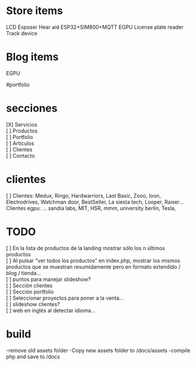 # Store items #
LCD Exposer
Hear aid
ESP32+SIM800+MQTT
EGPU
License plate reader
Track device

# Blog items #
EGPU

#portfolio

# secciones
[X] Servicios <br>
[ ] Productos <br>
[ ] Portfolio <br>
[ ] Artículos <br>
[ ] Clientes <br>
[ ] Contacto <br>

# clientes
[ ] Clientes: Medux, Ringo, Hardwarriors, Last Basic, Zooo, Ioon, Electrodrives, Watchman door, BestSeller, La siesta tech, Looper, Raixer... <br>
Clientes egpu: ... sandia labs, MIT, HSR, mmm, university berlin, Tesla, <br>

# TODO
[ ] En la lista de productos de la landing mostrar sólo los n últimos productos <br>
[ ] Al pulsar "ver todos los productos" en index.php, mostrar los mismos productos que se muestran resumidamente pero en formato extendido / blog / tienda...<br>
[ ] puntos para manejar slideshow?<br>
[ ] Sección clientes <br>
[ ] Sección portfolio <br>
[ ] Seleccionar proyectos para poner a la venta... <br>
[ ] slideshow clientes? <br>
[ ] web en inglés al detectar idioma... <br> 

# build
-remove old assets folder
-Copy new assets folder to /docs/assets
-compile php and save to /docs